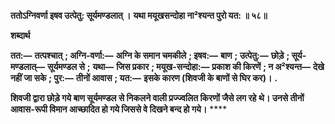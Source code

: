 **ततोऽग्निवर्णा इषव उत्पेतु: सूर्यमण्डलात् ।** **यथा मयूखसन्दोहा ना²श्यन्त पुरो यत: ॥ ५८॥** 

**शब्दार्थ** 

**तत:—** **तत्पश्चात्** **; अग्नि-वर्णा:—** **अग्नि के समान चमकीले** **; इषव:—** **बाण** **; उत्पेतु:—** **छोड़े** **; सूर्य-मण्डलात्—** **सूर्यमण्डल से** **;** **यथा—** **जिस प्रकार** **; मयूख-सन्दोहा:—** **प्रकाश की किरणें** **; न अ²श्यन्त—** **देखे नहीं जा सके** **; पुर:—** **तीनों आवास** **; यत:—** **इसके कारण (शिवजी के बाणों से घिर कर)।** **.** 

**शिवजी द्वारा छोड़े गये बाण सूर्यमण्डल से निकलने वाली प्रज्ज्वलित किरणों जैसे लग रहे** **थे। उनसे तीनों आवास-रूपी विमान आच्छादित हो गये जिससे वे दिखने बन्द हो गये।** **** 